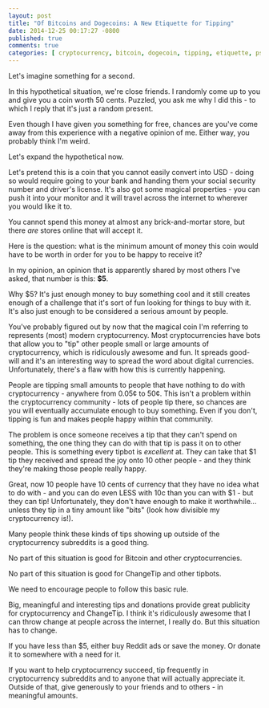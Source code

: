 ```yaml
---
layout: post
title: "Of Bitcoins and Dogecoins: A New Etiquette for Tipping"
date: 2014-12-25 00:17:27 -0800
published: true
comments: true
categories: [ cryptocurrency, bitcoin, dogecoin, tipping, etiquette, psa ]
---
```


Let's imagine something for a second.

In this hypothetical situation, we're close friends. I randomly come up to you and give you a coin worth 50 cents. Puzzled, you ask me why I did this - to which I reply that it's just a random present.

Even though I have given you something for free, chances are you've come away from this experience with a negative opinion of me. Either way, you probably think I'm weird.

Let's expand the hypothetical now. 

Let's pretend this is a coin that you cannot easily convert into USD - doing so would require going to your bank and handing them your social security number and driver's license. It's also got some magical properties - you can push it into your monitor and it will travel across the internet to wherever you would like it to.

You cannot spend this money at almost any brick-and-mortar store, but there *are* stores online that will accept it.

Here is the question: what is the minimum amount of money this coin would have to be worth in order for you to be happy to receive it?

In my opinion, an opinion that is apparently shared by most others I've asked, that number is this: **$5**.

Why $5? It's just enough money to buy something cool and it still creates enough of a challenge that it's sort of fun looking for things to buy with it. It's also just enough to be considered a serious amount by people.

You've probably figured out by now that the magical coin I'm referring to represents (most) modern cryptocurrency. Most cryptocurrencies have bots that allow you to "tip" other people small or large amounts of cryptocurrency, which is ridiculously awesome and fun. It spreads good-will and it's an interesting way to spread the word about digital currencies. Unfortunately, there's a flaw with how this is currently happening.

People are tipping small amounts to people that have nothing to do with cryptocurrency - anywhere from 0.05&cent; to 50&cent;. This isn't a problem within the cryptocurrency community - lots of people tip there, so chances are you will eventually accumulate enough to buy something. Even if you don't, tipping is fun and makes people happy within that community.

The problem is once someone receives a tip that they can't spend on something, the one thing they can do with that tip is pass it on to other people. This is something every tipbot is *excellent* at. They can take that $1 tip they received and spread the joy onto 10 other people - and they think they're making those people really happy.

Great, now 10 people have 10 cents of currency that they have no idea what to do with - and you can do even LESS with 10c than you can with $1 - but they can tip! Unfortunately, they don't have enough to make it worthwhile... unless they tip in a tiny amount like "bits" (look how divisible my cryptocurrency is!).

Many people think these kinds of tips showing up outside of the cryptocurrency subreddits is a good thing.

No part of this situation is good for Bitcoin and other cryptocurrencies.

No part of this situation is good for ChangeTip and other tipbots.

We need to encourage people to follow this basic rule.

Big, meaningful and interesting tips and donations provide great publicity for cryptocurrency and ChangeTip. I think it's ridiculously awesome that I can throw change at people across the internet, I really do. But this situation has to change.

If you have less than $5, either buy Reddit ads or save the money. Or donate it to somewhere with a need for it.

If you want to help cryptocurrency succeed, tip frequently in cryptocurrency subreddits and to anyone that will actually appreciate it. Outside of that, give generously to your friends and to others - in meaningful amounts.
